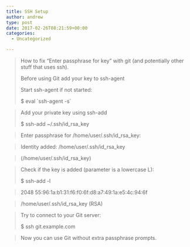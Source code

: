 ```yaml
---
title: SSH Setup
author: andrew
type: post
date: 2017-02-26T08:21:59+00:00
categories:
  - Uncategorized

---
```

> How to fix &#8220;Enter passphrase for key&#8221; with git (and potentially other stuff that uses ssh).
> 
> Before using Git add your key to ssh-agent
> 
> Start ssh-agent if not started:
> 
> $ eval \`ssh-agent -s\`
  
> Add your private key using ssh-add
> 
> $ ssh-add ~/.ssh/id\_rsa\_key
  
> Enter passphrase for /home/user/.ssh/id\_rsa\_key:
  
> Identity added: /home/user/.ssh/id\_rsa\_key
  
> (/home/user/.ssh/id\_rsa\_key)
  
> Check if the key is added (parameter is a lowercase L):
> 
> $ ssh-add -l
  
> 2048 55:96:1a:b1:31:f6:f0:6f:d8:a7:49:1a:e5:4c:94:6f
  
> /home/user/.ssh/id\_rsa\_key (RSA)
  
> Try to connect to your Git server:
> 
> $ ssh git.example.com
  
> Now you can use Git without extra passphrase prompts.
